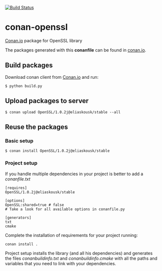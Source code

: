 [![Build Status](https://travis-ci.org/lasote/conan-openssl.svg?branch=release/1.0.2j)](https://travis-ci.org/eliaskousk/conan-openssl)

# conan-openssl

[Conan.io](https://conan.io) package for OpenSSL library

The packages generated with this **conanfile** can be found in [conan.io](https://conan.io/source/OpenSSL/1.0.2j/eliaskousk/stable).

## Build packages

Download conan client from [Conan.io](https://conan.io) and run:

    $ python build.py
    
## Upload packages to server

    $ conan upload OpenSSL/1.0.2j@eliaskousk/stable --all
    
## Reuse the packages

### Basic setup

    $ conan install OpenSSL/1.0.2j@eliaskousk/stable
    
### Project setup

If you handle multiple dependencies in your project is better to add a *conanfile.txt*

    [requires]
    OpenSSL/1.0.2j@eliaskousk/stable

    [options]
    OpenSSL:shared=true # false
    # Take a look for all available options in conanfile.py

    [generators]
    txt
    cmake

Complete the installation of requirements for your project running:

    conan install .

Project setup installs the library (and all his dependencies) and generates the files *conanbuildinfo.txt* and *conanbuildinfo.cmake* with all the paths and variables that you need to link with your dependencies.
